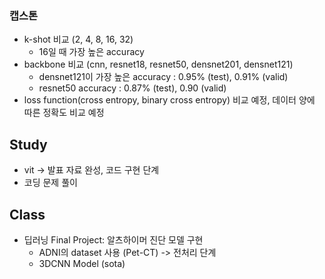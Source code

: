 ### 캡스톤
* k-shot 비교 (2, 4, 8, 16, 32)
  * 16일 때 가장 높은 accuracy
* backbone 비교 (cnn, resnet18, resnet50, densnet201, densnet121)
  * densnet121이 가장 높은 accuracy : 0.95% (test), 0.91% (valid)
  * resnet50 accuracy : 0.87% (test), 0.90 (valid)
* loss function(cross entropy, binary cross entropy) 비교 예정, 데이터 양에 따른 정확도 비교 예정

## Study
* vit -> 발표 자료 완성, 코드 구현 단계
* 코딩 문제 풀이

## Class
* 딥러닝 Final Project: 알츠하이머 진단 모델 구현
  * ADNI의 dataset 사용 (Pet-CT) -> 전처리 단계
  * 3DCNN Model (sota)

